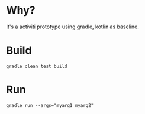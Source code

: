 # Why?
It's a activiti prototype using gradle, kotlin as baseline.

# Build
```
gradle clean test build
```

# Run
```
gradle run --args="myarg1 myarg2"
```

